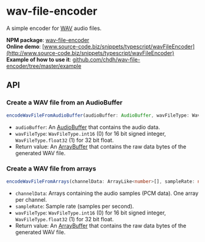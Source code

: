 # wav-file-encoder

A simple encoder for [WAV](https://en.wikipedia.org/wiki/WAV) audio files.

**NPM package**: [wav-file-encoder](https://www.npmjs.com/package/wav-file-encoder)<br>
**Online demo**: [www.source-code.biz/snippets/typescript/wavFileEncoder](http://www.source-code.biz/snippets/typescript/wavFileEncoder)<br>
**Example of how to use it**: [github.com/chdh/wav-file-encoder/tree/master/example](https://github.com/chdh/wav-file-encoder/tree/master/example)

## API

### Create a WAV file from an AudioBuffer

```typescript
encodeWavFileFromAudioBuffer(audioBuffer: AudioBuffer, wavFileType: WavFileType) : ArrayBuffer
```
* `audioBuffer`: An [AudioBuffer](https://developer.mozilla.org/en-US/docs/Web/API/AudioBuffer) that contains the audio data.
* `wavFileType`: `WavFileType.int16` (0) for 16 bit signed integer, `WavFileType.float32` (1) for 32 bit float.
* Return value: An [ArrayBuffer](https://developer.mozilla.org/en-US/docs/Web/JavaScript/Reference/Global_Objects/ArrayBuffer) that
  contains the raw data bytes of the generated WAV file.

### Create a WAV file from arrays

```typescript
encodeWavFileFromArrays(channelData: ArrayLike<number>[], sampleRate: number, wavFileType: WavFileType) : ArrayBuffer
```
* `channelData`: Arrays containing the audio samples (PCM data). One array per channel.
* `sampleRate`: Sample rate (samples per second).
* `wavFileType`: `WavFileType.int16` (0) for 16 bit signed integer, `WavFileType.float32` (1) for 32 bit float.
* Return value: An [ArrayBuffer](https://developer.mozilla.org/en-US/docs/Web/JavaScript/Reference/Global_Objects/ArrayBuffer) that
  contains the raw data bytes of the generated WAV file.
